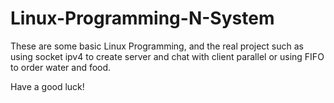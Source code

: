 # Linux-Programming-N-System

These are some basic Linux Programming, and the real project such as using socket ipv4 to create server 
and chat with client parallel or using FIFO to order water and food.

Have a good luck!


